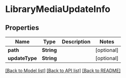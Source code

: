 # LibraryMediaUpdateInfo

## Properties
Name | Type | Description | Notes
------------ | ------------- | ------------- | -------------
**path** | **String** |  | [optional] 
**updateType** | **String** |  | [optional] 

[[Back to Model list]](../README.md#documentation-for-models) [[Back to API list]](../README.md#documentation-for-api-endpoints) [[Back to README]](../README.md)


